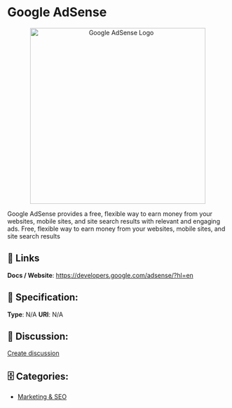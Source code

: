 # Google AdSense
<p align="center">
    <img width="400" src="https://raw.githubusercontent.com/apis-list/apis-list/main/apis/google-adsense/logo_256x256.png" alt="Google AdSense Logo"/>
</p>

Google AdSense provides a free, flexible way to earn money from your websites, mobile sites, and site search results with relevant and engaging ads. Free, flexible way to earn money from your websites, mobile sites, and site search results

##  🔗 Links
**Docs / Website**: https://developers.google.com/adsense/?hl=en

## 🧬 Specification:
**Type**:  N/A 
**URI**:  N/A 

## 💬 Discussion:
[Create discussion](https://github.com/apis-list/apis-list/discussions/new)

## 🗄️ Categories:
- [Marketing & SEO](https://github.com/apis-list/apis-list#marketing-and-seo)



